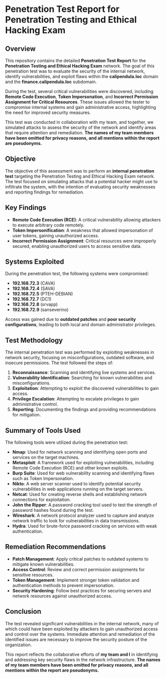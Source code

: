 # Penetration Test Report for Penetration Testing and Ethical Hacking Exam

## Overview

This repository contains the detailed **Penetration Test Report** for the **Penetration Testing and Ethical Hacking Exam** network. The goal of this penetration test was to evaluate the security of the internal network, identify vulnerabilities, and exploit flaws within the **calipendula.loc** domain and the **finance.calipendula.loc** subdomain.

During the test, several critical vulnerabilities were discovered, including **Remote Code Execution**, **Token Impersonation**, and **Incorrect Permission Assignment for Critical Resources**. These issues allowed the tester to compromise internal systems and gain administrative access, highlighting the need for improved security measures.

This test was conducted in collaboration with my team, and together, we simulated attacks to assess the security of the network and identify areas that require attention and remediation. **The names of my team members have been omitted for privacy reasons, and all mentions within the report are pseudonyms.**

## Objective

The objective of this assessment was to perform an **internal penetration test** targeting the Penetration Testing and Ethical Hacking Exam network. The test focused on simulating attacks that a potential hacker might use to infiltrate the system, with the intention of evaluating security weaknesses and reporting findings for remediation.

## Key Findings

- **Remote Code Execution (RCE)**: A critical vulnerability allowing attackers to execute arbitrary code remotely.
- **Token Impersonification**: A weakness that allowed impersonation of user tokens, gaining unauthorized access.
- **Incorrect Permission Assignment**: Critical resources were improperly secured, enabling unauthorized users to access sensitive data.

## Systems Exploited

During the penetration test, the following systems were compromised:

- **192.168.72.3** (CAVA)
- **192.168.72.4** (SAVA)
- **192.168.72.5** (PTEH-DEBIAN)
- **192.168.72.7** (DC1)
- **192.168.72.8** (srvapp)
- **192.168.72.9** (sanseverino)

Access was gained due to **outdated patches** and **poor security configurations**, leading to both local and domain administrator privileges.

## Test Methodology

The internal penetration test was performed by exploiting weaknesses in network security, focusing on misconfigurations, outdated software, and insecure permissions. The test followed the steps of:

1. **Reconnaissance**: Scanning and identifying live systems and services.
2. **Vulnerability Identification**: Searching for known vulnerabilities and misconfigurations.
3. **Exploitation**: Attempting to exploit the discovered vulnerabilities to gain access.
4. **Privilege Escalation**: Attempting to escalate privileges to gain administrative control.
5. **Reporting**: Documenting the findings and providing recommendations for mitigation.

## Summary of Tools Used

The following tools were utilized during the penetration test:

- **Nmap**: Used for network scanning and identifying open ports and services on the target machines.
- **Metasploit**: A framework used for exploiting vulnerabilities, including Remote Code Execution (RCE) and other known exploits.
- **Burp Suite**: Used for web vulnerability scanning and identifying flaws such as Token Impersonation.
- **Nikto**: A web server scanner used to identify potential security vulnerabilities in web applications running on the target servers.
- **Netcat**: Used for creating reverse shells and establishing network connections for exploitation.
- **John the Ripper**: A password cracking tool used to test the strength of password hashes found during the test.
- **Wireshark**: A network protocol analyzer used to capture and analyze network traffic to look for vulnerabilities in data transmissions.
- **Hydra**: Used for brute-force password cracking on services with weak authentication.

## Remediation Recommendations

- **Patch Management**: Apply critical patches to outdated systems to mitigate known vulnerabilities.
- **Access Control**: Review and correct permission assignments for sensitive resources.
- **Token Management**: Implement stronger token validation and authentication methods to prevent impersonation.
- **Security Hardening**: Follow best practices for securing servers and network resources against unauthorized access.

## Conclusion

The test revealed significant vulnerabilities in the internal network, many of which could have been exploited by attackers to gain unauthorized access and control over the systems. Immediate attention and remediation of the identified issues are necessary to improve the security posture of the organization.

This report reflects the collaborative efforts of **my team and I** in identifying and addressing key security flaws in the network infrastructure. **The names of my team members have been omitted for privacy reasons, and all mentions within the report are pseudonyms.**
